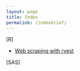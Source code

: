 ```yaml
---
layout: page
title: Index
permalink: /indexbrief/
---
```


 [R]
 
* [Web scraping with rvest](https://bskc.github.io/sk.github.io/webscraping-rvest/)


 [SAS]